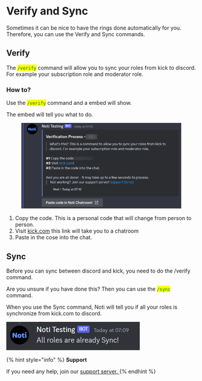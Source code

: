 # Verify and Sync

Sometimes it can be nice to have the rings done automatically for you. Therefore, you can use the Verify and Sync commands.

## Verify

The <mark style="color:green;">`/verify`</mark> command will allow you to sync your roles from kick to discord. For example your subscription role and moderator role.

### How to?

Use the <mark style="color:green;">`/verify`</mark> command and a embed will show.&#x20;

The embed will tell you what to do.&#x20;

<figure><img src=".gitbook/assets/Verify.png" alt=""><figcaption></figcaption></figure>

1. Copy the code. This is a personal code that will change from person to person.
2. Visit [kick.com](https://kick.com/noti/chatroom) this link will take you to a chatroom
3. Paste in the cose into the chat.

## Sync

Before you can sync between discord and kick, you need to do the /verify command.&#x20;

Are you unsure if you have done this? Then you can use the <mark style="color:green;">`/sync`</mark> command.

When you use the Sync command, Noti will tell you if all your roles is synchronize from kick.com to discord.&#x20;

![](.gitbook/assets/Sync.png)

{% hint style="info" %}
**Support**

If you need any help, join our [support server. ](https://discord.com/invite/xq6F6ZkUte)
{% endhint %}
